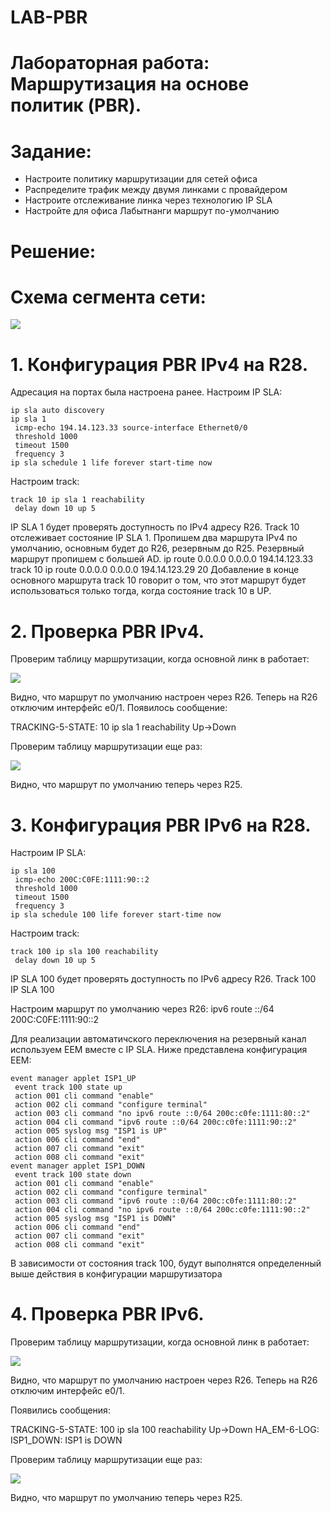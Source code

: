 # LAB-PBR

# Лабораторная работа: Маршрутизация на основе политик (PBR).
# Задание:
- Настроите политику маршрутизации для сетей офиса
- Распределите трафик между двумя линками с провайдером
- Настроите отслеживание линка через технологию IP SLA
- Настройте для офиса Лабытнанги маршрут по-умолчанию

# Решение:

# Схема сегмента сети:

![](https://github.com/dmitriyklimenkov/LAB-PBR/blob/main/%D0%A1%D1%85%D0%B5%D0%BC%D0%B0%20PBR.PNG)

# 1. Конфигурация PBR IPv4 на R28.
Адресация на портах была настроена ранее. Настроим IP SLA:
```
ip sla auto discovery
ip sla 1
 icmp-echo 194.14.123.33 source-interface Ethernet0/0
 threshold 1000
 timeout 1500
 frequency 3
ip sla schedule 1 life forever start-time now
```

Настроим track:
```
track 10 ip sla 1 reachability
 delay down 10 up 5
 ```

IP SLA 1 будет проверять доступность по IPv4 адресу R26.
Track 10 отслеживает состояние IP SLA 1.
Пропишем два маршрута IPv4 по умолчанию, основным будет до R26, резервным до R25. Резервный маршрут пропишем с большей AD.
ip route 0.0.0.0 0.0.0.0 194.14.123.33 track 10
ip route 0.0.0.0 0.0.0.0 194.14.123.29 20
Добавление в конце основного маршрута track 10 говорит о том, что этот маршрут будет использоваться только тогда, когда состояние track 10 в UP.

# 2. Проверка PBR IPv4.
Проверим таблицу маршрутизации, когда основной линк в работает:

![](https://github.com/dmitriyklimenkov/LAB-PBR/blob/main/ipv4%20ip%20route1.PNG)

Видно, что маршрут по умолчанию настроен через R26.
Теперь на R26 отключим интерфейс e0/1.
Появилось сообщение:

TRACKING-5-STATE: 10 ip sla 1 reachability Up->Down

Проверим таблицу маршрутизации еще раз:

![](https://github.com/dmitriyklimenkov/LAB-PBR/blob/main/ipv4%20ip%20route2.PNG)

Видно, что маршрут по умолчанию теперь через R25.

# 3. Конфигурация PBR IPv6 на R28.
Настроим IP SLA:
```
ip sla 100
 icmp-echo 200C:C0FE:1111:90::2
 threshold 1000
 timeout 1500
 frequency 3
ip sla schedule 100 life forever start-time now
```

Настроим track:
```
track 100 ip sla 100 reachability
 delay down 10 up 5
```
IP SLA 100 будет проверять доступность по IPv6 адресу R26.
Track 100 IP SLA 100

Настроим маршрут по умолчанию через R26:
ipv6 route ::/64 200C:C0FE:1111:90::2

Для реализации автоматичского переключения на резервный канал используем EEM вместе с IP SLA. Ниже представлена конфигурация EEM:
```
event manager applet ISP1_UP
 event track 100 state up
 action 001 cli command "enable"
 action 002 cli command "configure terminal"
 action 003 cli command "no ipv6 route ::0/64 200c:c0fe:1111:80::2"
 action 004 cli command "ipv6 route ::0/64 200c:c0fe:1111:90::2"
 action 005 syslog msg "ISP1 is UP"
 action 006 cli command "end"
 action 007 cli command "exit"
 action 008 cli command "exit"
event manager applet ISP1_DOWN
 event track 100 state down
 action 001 cli command "enable"
 action 002 cli command "configure terminal"
 action 003 cli command "ipv6 route ::0/64 200c:c0fe:1111:80::2"
 action 004 cli command "no ipv6 route ::0/64 200c:c0fe:1111:90::2"
 action 005 syslog msg "ISP1 is DOWN"
 action 006 cli command "end"
 action 007 cli command "exit"
 action 008 cli command "exit"
```
В зависимости от состояния track 100, будут выполнятся определенный выше действия в конфигурации маршрутизатора

# 4. Проверка PBR IPv6.

Проверим таблицу маршрутизации, когда основной линк в работает:

![](https://github.com/dmitriyklimenkov/LAB-PBR/blob/main/ipv6%20ip%20route1.PNG)

Видно, что маршрут по умолчанию настроен через R26.
Теперь на R26 отключим интерфейс e0/1.

Появились сообщения: 

TRACKING-5-STATE: 100 ip sla 100 reachability Up->Down
HA_EM-6-LOG: ISP1_DOWN: ISP1 is DOWN

Проверим таблицу маршрутизации еще раз:

![](https://github.com/dmitriyklimenkov/LAB-PBR/blob/main/ipv4%20ip%20route2.PNG)

Видно, что маршрут по умолчанию теперь через R25.
